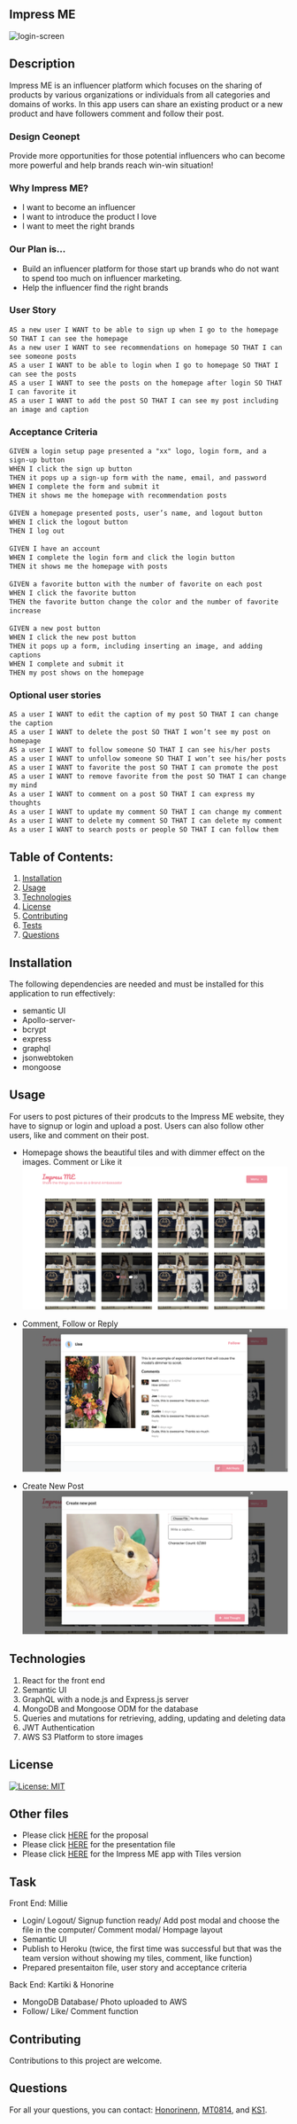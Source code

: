 ## Impress ME

![login-screen](https://user-images.githubusercontent.com/3493839/151684316-9d510c16-ffdd-4a24-b697-619be927caa9.png)

## Description

Impress ME is an influencer platform which focuses on the sharing of products by various organizations or individuals from all categories and domains of works.
In this app users can share an existing product or a new product and have followers comment and follow their post.

### Design Ceonept

Provide more opportunities for those potential influencers who can become more powerful and help brands reach win-win situation!

### Why Impress ME?

- I want to become an influencer
- I want to introduce the product I love
- I want to meet the right brands

### Our Plan is…

- Build an influencer platform for those start up brands who do not want to spend too much on influencer marketing.
- Help the influencer find the right brands

### User Story

```
AS a new user I WANT to be able to sign up when I go to the homepage SO THAT I can see the homepage
As a new user I WANT to see recommendations on homepage SO THAT I can see someone posts
AS a user I WANT to be able to login when I go to homepage SO THAT I can see the posts
AS a user I WANT to see the posts on the homepage after login SO THAT I can favorite it
AS a user I WANT to add the post SO THAT I can see my post including an image and caption
```

### Acceptance Criteria

```
GIVEN a login setup page presented a "xx" logo, login form, and a sign-up button 
WHEN I click the sign up button 
THEN it pops up a sign-up form with the name, email, and password 
WHEN I complete the form and submit it 
THEN it shows me the homepage with recommendation posts

GIVEN a homepage presented posts, user’s name, and logout button
WHEN I click the logout button
THEN I log out 

GIVEN I have an account
WHEN I complete the login form and click the login button
THEN it shows me the homepage with posts 

GIVEN a favorite button with the number of favorite on each post
WHEN I click the favorite button
THEN the favorite button change the color and the number of favorite increase 

GIVEN a new post button
WHEN I click the new post button
THEN it pops up a form, including inserting an image, and adding captions
WHEN I complete and submit it
THEN my post shows on the homepage
```

### Optional user stories

```
AS a user I WANT to edit the caption of my post SO THAT I can change the caption
AS a user I WANT to delete the post SO THAT I won’t see my post on homepage
AS a user I WANT to follow someone SO THAT I can see his/her posts
AS a user I WANT to unfollow someone SO THAT I won’t see his/her posts
AS a user I WANT to favorite the post SO THAT I can promote the post
AS a user I WANT to remove favorite from the post SO THAT I can change my mind
As a user I WANT to comment on a post SO THAT I can express my thoughts
As a user I WANT to update my comment SO THAT I can change my comment
As a user I WANT to delete my comment SO THAT I can delete my comment
As a user I WANT to search posts or people SO THAT I can follow them
```

## Table of Contents:

1. [Installation](#installation)
2. [Usage](#usage)
3. [Technologies](#technologies)
4. [License](#license)
5. [Contributing](#contributing)
6. [Tests](#tests)
7. [Questions](#questions)

## Installation

The following dependencies are needed and must be installed for this application to run effectively:

- semantic UI
- Apollo-server-
- bcrypt
- express
- graphql
- jsonwebtoken
- mongoose

## Usage

For users to post pictures of their prodcuts to the Impress ME website, they have to signup or login and upload a post. Users can also follow other users, like and comment on their post.

- Homepage shows the beautiful tiles and with dimmer effect on the images. Comment or Like it
  ![screenshot](./assets/tiles.png)

- Comment, Follow or Reply
  ![screenshot](./assets/comment-modal.png)

- Create New Post
  ![screenshot](./assets/newPost.png)

## Technologies

1. React for the front end
2. Semantic UI
3. GraphQL with a node.js and Express.js server
4. MongoDB and Mongoose ODM for the database
5. Queries and mutations for retrieving, adding, updating and deleting data
6. JWT Authentication
7. AWS S3 Platform to store images

## License

[![License: MIT](https://img.shields.io/badge/License-MIT-yellow.svg)](https://opensource.org/licenses/MIT)

## Other files

- Please click [HERE](https://drive.google.com/file/d/1qqwsxnuhvGD3it5bchqAF0ODnv0usmEX/view?usp=sharing) for the proposal
- Please click [HERE](https://drive.google.com/file/d/1TESlpz1lQWrcRMv0rGWRs6VuzPCiKwbO/view?usp=sharing) for the presentation file
- Please click [HERE](https://impress-me-app1.herokuapp.com/) for the Impress ME app with Tiles version

## Task

Front End: Millie

- Login/ Logout/ Signup function ready/ Add post modal and choose the file in the computer/ Comment modal/ Hompage layout
- Semantic UI
- Publish to Heroku (twice, the first time was successful but that was the team version without showing my tiles, comment, like function)
- Prepared presentaiton file, user story and acceptance criteria

Back End: Kartiki & Honorine

- MongoDB Database/ Photo uploaded to AWS
- Follow/ Like/ Comment function

## Contributing

Contributions to this project are welcome.

## Questions

For all your questions, you can contact:
[Honorinenn](https://github.com/Honorinenn),
[MT0814](https://github.com/MT0814),
and [KS1](https://github.com/KS1).
